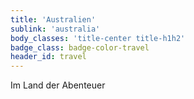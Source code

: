```yaml
---
title: 'Australien'
sublink: 'australia'
body_classes: 'title-center title-h1h2'
badge_class: badge-color-travel
header_id: travel
---
```


Im Land der Abenteuer